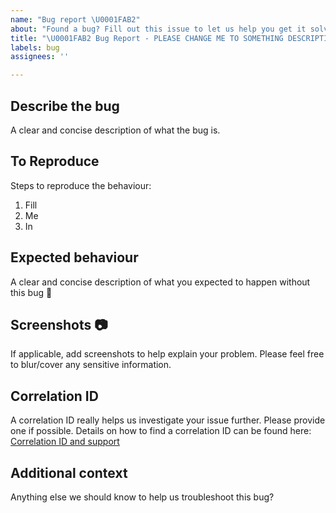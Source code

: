 ```yaml
---
name: "Bug report \U0001FAB2"
about: "Found a bug? Fill out this issue to let us help you get it solved\U0001F44D"
title: "\U0001FAB2 Bug Report - PLEASE CHANGE ME TO SOMETHING DESCRIPTIVE"
labels: bug
assignees: ''

---
```


## Describe the bug

A clear and concise description of what the bug is.

## To Reproduce

Steps to reproduce the behaviour:

1. Fill
2. Me
3. In

## Expected behaviour

A clear and concise description of what you expected to happen without this bug 🙂

## Screenshots 📷

If applicable, add screenshots to help explain your problem. Please feel free to blur/cover any sensitive information.

## Correlation ID

A correlation ID really helps us investigate your issue further. Please provide one if possible. Details on how to find a correlation ID can be found here: [Correlation ID and support](https://docs.microsoft.com/en-us/azure/azure-resource-manager/templates/deployment-history?tabs=azure-portal#correlation-id-and-support)

## Additional context

Anything else we should know to help us troubleshoot this bug?
